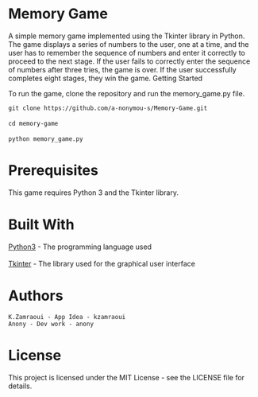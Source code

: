 # Memory Game

A simple memory game implemented using the Tkinter library in Python. The game displays a series of numbers to the user, one at a time, and the user has to remember the sequence of numbers and enter it correctly to proceed to the next stage. If the user fails to correctly enter the sequence of numbers after three tries, the game is over. If the user successfully completes eight stages, they win the game.
Getting Started

To run the game, clone the repository and run the memory_game.py file.

``
git clone https://github.com/a-nonymou-s/Memory-Game.git
``
<br />
<br />
``
cd memory-game 
``
<br />
<br />
``
python memory_game.py 
``

# Prerequisites

This game requires Python 3 and the Tkinter library.

# Built With
[Python3](https://www.python.org/) - The programming language used
<br />
<br />
[Tkinter](https://docs.python.org/3/library/tkinter.html) - The library used for the graphical user interface
# Authors
    K.Zamraoui - App Idea - kzamraoui
    Anony - Dev work - anony

# License

This project is licensed under the MIT License - see the LICENSE file for details.

